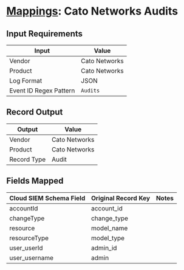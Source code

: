 # [Mappings](README.md): Cato Networks Audits

## Input Requirements

|Input|Value|
|-----|-----|
|Vendor|Cato Networks|
|Product|Cato Networks|
|Log Format|JSON|
|Event ID Regex Pattern|`Audits`|

## Record Output

|Output|Value|
|------|-----|
|Vendor|Cato Networks|
|Product|Cato Networks|
|Record Type|Audit|

## Fields Mapped

|Cloud SIEM Schema Field|Original Record Key|Notes|
|-----------------------|-------------------|-----|
|accountId|account_id||
|changeType|change_type||
|resource|model_name||
|resourceType|model_type||
|user_userId|admin_id||
|user_username|admin||

